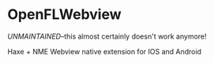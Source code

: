 OpenFLWebview
==========

*UNMAINTAINED*–this almost certainly doesn't work anymore!

Haxe + NME Webview native extension for IOS and Android
